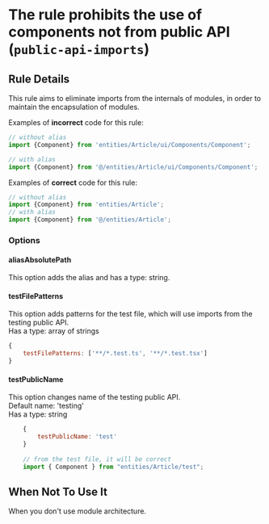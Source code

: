 # The rule prohibits the use of components not from public API (`public-api-imports`)


## Rule Details

This rule aims to eliminate imports from the internals of modules,
in order to maintain the encapsulation of modules.

Examples of **incorrect** code for this rule:

```js
// without alias
import {Component} from 'entities/Article/ui/Components/Component';

// with alias
import {Component} from '@/entities/Article/ui/Components/Component';

```

Examples of **correct** code for this rule:

```js
// without alias
import {Component} from 'entities/Article';
// with alias
import {Component} from '@/entities/Article';


```

### Options

#### aliasAbsolutePath
This option adds the alias and has a type: string.

#### testFilePatterns
This option adds patterns for the test file, 
which will use imports from the testing public API.  
Has a type: array of strings
```js
{
    testFilePatterns: ['**/*.test.ts', '**/*.test.tsx']
}
```

#### testPublicName

This option changes name of the testing public API.  
Default name: 'testing'  
Has a type: string
```js 
    {
        testPublicName: 'test'
    }
    
    // from the test file, it will be correct
    import { Component } from "entities/Article/test";
```

## When Not To Use It

When you don't use module architecture.
